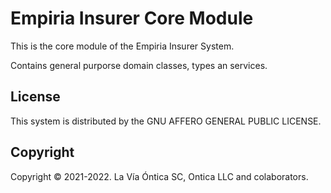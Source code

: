 ﻿# Empiria Insurer Core Module

This is the core module of the Empiria Insurer System.

Contains general purporse domain classes, types an services.

## License

This system is distributed by the GNU AFFERO GENERAL PUBLIC LICENSE.

## Copyright

Copyright © 2021-2022. La Vía Óntica SC, Ontica LLC and colaborators.

